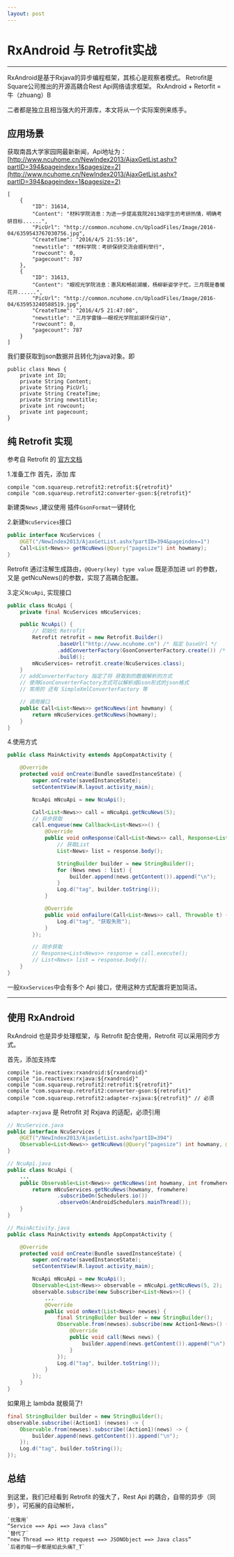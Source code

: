 ```yaml
---
layout: post
---
```


# RxAndroid 与 Retrofit实战

---

RxAndroid是基于Rxjava的异步编程框架，其核心是观察者模式。
Retrofit是Square公司推出的开源高耦合Rest Api网络请求框架。
RxAndroid + Retorfit = 牛（zhuang）B

二者都是独立且相当强大的开源库，本文将从一个实际案例来练手。

## 应用场景

获取南昌大学家园网最新新闻，Api地址为：
[http://www.ncuhome.cn/NewIndex2013/AjaxGetList.ashx?partID=394&pageindex=1&pagesize=2](http://www.ncuhome.cn/NewIndex2013/AjaxGetList.ashx?partID=394&pageindex=1&pagesize=2)

```
[
    {
        "ID": 31614,
        "Content": "材料学院消息：为进一步提高我院2013级学生的考研热情，明确考研目标......",
        "PicUrl": "http://common.ncuhome.cn/UploadFiles/Image/2016-04/6359543767030756.jpg",
        "CreateTime": "2016/4/5 21:55:16",
        "newstitle": "材料学院：考研保研交流会顺利举行",
        "rowcount": 0,
        "pagecount": 787
    },
    {
        "ID": 31613,
        "Content": "眼视光学院消息：惠风和畅前湖暖，杨柳新姿学子忙。三月既是春暖花开......",
        "PicUrl": "http://common.ncuhome.cn/UploadFiles/Image/2016-04/635953240588519.jpg",
        "CreateTime": "2016/4/5 21:47:08",
        "newstitle": "三月学雷锋——眼视光学院前湖环保行动",
        "rowcount": 0,
        "pagecount": 787
    }
]
```

我们要获取到json数据并且转化为java对象。即

```
public class News {
    private int ID;
    private String Content;
    private String PicUrl;
    private String CreateTime;
    private String newstitle;
    private int rowcount;
    private int pagecount;
}
```

## 纯 Retrofit 实现

参考自 Retrofit 的 [官方文档](https://square.github.io/retrofit)

1.准备工作
首先，添加 库

```
compile "com.squareup.retrofit2:retrofit:${retrofit}"   
compile "com.squareup.retrofit2:converter-gson:${retrofit}"
```

新建类`News` ,建议使用 插件`GsonFormat`一键转化

2.新建`NcuServices`接口

```java
public interface NcuServices {
    @GET("/NewIndex2013/AjaxGetList.ashx?partID=394&pageindex=1")
    Call<List<News>> getNcuNews(@Query("pagesize") int howmany);
}
```
Retrofit 通过注解生成路由，`@Query(key) type value` 既是添加进 url 的参数，又是 getNcuNews()的参数，实现了高耦合配置。

3.定义`NcuApi`, 实现接口

```java
public class NcuApi {
    private final NcuServices mNcuServices;

    public NcuApi() {
        // 初始化 Retrofit
        Retrofit retrofit = new Retrofit.Builder()
                .baseUrl("http://www.ncuhome.cn") /* 指定 baseUrl */
                .addConverterFactory(GsonConverterFactory.create()) /* 指定Converter */
                .build();
        mNcuServices= retrofit.create(NcuServices.class);
    }
    // addConverterFactory 指定了将 获取到的数据解析的方式
    // 使用GsonConverterFactory方式可以解析成Gson形式的json格式
    // 常用的 还有 SimpleXmlConverterFactory 等

    // 调用接口
    public Call<List<News>> getNcuNews(int howmany) {
        return mNcuServices.getNcuNews(howmany);
    }
}
```

4.使用方式

```java
public class MainActivity extends AppCompatActivity {

    @Override
    protected void onCreate(Bundle savedInstanceState) {
        super.onCreate(savedInstanceState);
        setContentView(R.layout.activity_main);

        NcuApi mNcuApi = new NcuApi();

        Call<List<News>> call = mNcuApi.getNcuNews(5);
        // 异步获取
        call.enqueue(new Callback<List<News>>() {
            @Override
            public void onResponse(Call<List<News>> call, Response<List<News>> response) {
                // 获取List
                List<News> list = response.body();

                StringBuilder builder = new StringBuilder();
                for (News news : list) {
                    builder.append(news.getContent()).append("\n");
                }
                Log.d("tag", builder.toString());
            }

            @Override
            public void onFailure(Call<List<News>> call, Throwable t) {
                Log.d("tag", "获取失败");
            }
        });

        // 同步获取
        // Response<List<News>> response = call.execute();
        // List<News> list = response.body();
    }
}
```

一般`XxxServices`中会有多个 Api 接口，使用这种方式配置将更加简洁。

---

## 使用 RxAndroid

RxAndroid 也是异步处理框架，与 Retrofit 配合使用，Retrofit 可以采用同步方式。

首先，添加支持库

```
compile "io.reactivex:rxandroid:${rxandroid}"
compile "io.reactivex:rxjava:${rxandroid}"
compile "com.squareup.retrofit2:retrofit:${retrofit}"
compile "com.squareup.retrofit2:converter-gson:${retrofit}"
compile "com.squareup.retrofit2:adapter-rxjava:${retrofit}" // 必须
```

`adapter-rxjava` 是 Retrofit 对 Rxjava 的适配，必须引用

```java
// NcuService.java
public interface NcuServices {
    @GET("/NewIndex2013/AjaxGetList.ashx?partID=394")
    Observable<List<News>> getNcuNews(@Query("pagesize") int howmany, @Query("pageindex") int fromwhere);
}

// NcuApi.java
public class NcuApi {
    ...
    public Observable<List<News>> getNcuNews(int howmany, int fromwhere){
        return mNcuServices.getNcuNews(howmany, fromwhere)
                .subscribeOn(Schedulers.io())
                .observeOn(AndroidSchedulers.mainThread());
    }
}

// MainActivity.java
public class MainActivity extends AppCompatActivity {

    @Override
    protected void onCreate(Bundle savedInstanceState) {
        super.onCreate(savedInstanceState);
        setContentView(R.layout.activity_main);

        NcuApi mNcuApi = new NcuApi();
        Observable<List<News>> observable = mNcuApi.getNcuNews(5, 2);
        observable.subscribe(new Subscriber<List<News>>() {
            ...
            @Override
            public void onNext(List<News> newses) {
                final StringBuilder builder = new StringBuilder();
                Observable.from(newses).subscribe(new Action1<News>() {
                    @Override
                    public void call(News news) {
                        builder.append(news.getContent()).append("\n");
                    }
                });
                Log.d("tag", builder.toString());
            }
        });
    }
}
```

如果用上 lambda 就极简了!

```java
final StringBuilder builder = new StringBuilder();
observable.subscribe((Action1) (newses) -> {
    Observable.from(newses).subscribe((Action1)(news) -> {
        builder.append(news.getContent()).append("\n");
    });
    Log.d("tag", builder.toString());
});
```

## 总结
到这里，我们已经看到 Retrofit 的强大了，Rest Api 的耦合，自带的异步（同步），可拓展的自动解析，

```
`优雅用`
“Service ==> Api ==> Java class”
`替代了`
“new Thread ==> Http request ==> JSONObject ==> Java class”
`后者的每一步都是如此头痛T_T`
```
